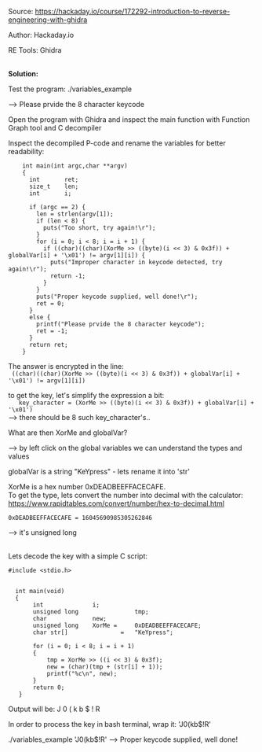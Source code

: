 Source:		https://hackaday.io/course/172292-introduction-to-reverse-engineering-with-ghidra

Author:		Hackaday.io

RE Tools:	Ghidra

<br>**Solution:**

Test the program:
    ./variables_example 
    
--> Please prvide the 8 character keycode 

Open the program with Ghidra and inspect the main function with Function Graph tool and C decompiler

Inspect the decompiled P-code and rename the variables for better readability:

        int main(int argc,char **argv)
        {
          int 		ret;
          size_t 	len;
          int 		i;

          if (argc == 2) {
            len = strlen(argv[1]);
            if (len < 8) {
              puts("Too short, try again!\r");
            }
            for (i = 0; i < 8; i = i + 1) {
              if ((char)((char)(XorMe >> ((byte)(i << 3) & 0x3f)) + globalVar[i] + '\x01') != argv[1][i]) {
                puts("Improper character in keycode detected, try again!\r");
                return -1;
              }
            }
            puts("Proper keycode supplied, well done!\r");
            ret = 0;
          }
          else {
            printf("Please prvide the 8 character keycode");
            ret = -1;
          }
          return ret;
        }

The answer is encrypted in the line:<br>
   ` ((char)((char)(XorMe >> ((byte)(i << 3) & 0x3f)) + globalVar[i] + '\x01') != argv[1][i])`
<br>
    
to get the key, let's simplify the expression a bit:<br>
`    key_character = (XorMe >> ((byte)(i << 3) & 0x3f)) + globalVar[i] + '\x01')
`    <br>--> there should be 8 such key_character's..

What are then XorMe and globalVar?
   
 --> by left click on the global variables we can understand the types and values

globalVar is a string "KeYpress" - lets rename it into 'str' 

XorMe is a hex number 0xDEADBEEFFACECAFE. <br>To get the type, lets convert the number into decimal with the calculator: <br>
    https://www.rapidtables.com/convert/number/hex-to-decimal.html

    0xDEADBEEFFACECAFE = 16045690985305262846
--> it's unsigned long

<br>
Lets decode the key with a simple C script:

    #include <stdio.h>


      int main(void)
      {
           int 			    i;
           unsigned long	            tmp;
           char			    new;
           unsigned long 	XorMe =     0xDEADBEEFFACECAFE;
           char str[]               =   "KeYpress";	

           for (i = 0; i < 8; i = i + 1)
           {
               tmp = XorMe >> ((i << 3) & 0x3f);
               new = (char)(tmp + (str[i] + 1));
               printf("%c\n", new);
           }
           return 0;
       }

Output will be:
    J
    0
    (
    k
    b
    $
    !
    R

In order to process the key in bash terminal, wrap it: 'J0(kb$!R'

./variables_example 'J0(kb$!R'
    --> Proper keycode supplied, well done!

